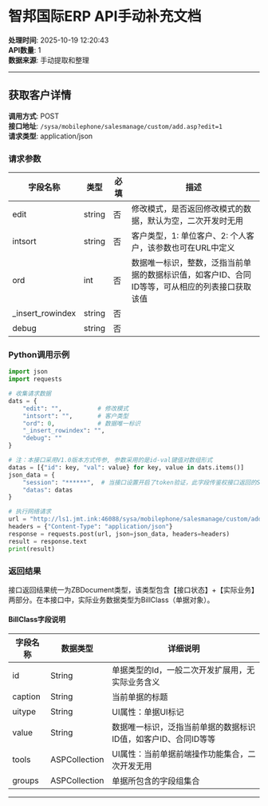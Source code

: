 # 智邦国际ERP API手动补充文档

**处理时间**: 2025-10-19 12:20:43  
**API数量**: 1  
**数据来源**: 手动提取和整理

---

## 获取客户详情

**调用方式**: POST  
**接口地址**: `/sysa/mobilephone/salesmanage/custom/add.asp?edit=1`  
**请求类型**: application/json  

### 请求参数

| 字段名称 | 类型 | 必填 | 描述 |
|----------|------|------|------|
| edit | string | 否 | 修改模式，是否返回修改模式的数据，默认为空，二次开发时无用 |
| intsort | string | 否 | 客户类型，1: 单位客户、2: 个人客户，该参数也可在URL中定义 |
| ord | int | 否 | 数据唯一标识，整数，泛指当前单据的数据标识值，如客户ID、合同ID等等，可从相应的列表接口获取该值 |
| _insert_rowindex | string | 否 |  |
| debug | string | 否 |  |

### Python调用示例

```python
import json
import requests

# 收集请求数据
dats = {
    "edit": "",          # 修改模式
    "intsort": "",       # 客户类型
    "ord": 0,            # 数据唯一标识
    "_insert_rowindex": "",
    "debug": ""
}

# 注：本接口采用V1.0版本方式传参, 参数采用的是id-val键值对数组形式
datas = [{"id": key, "val": value} for key, value in dats.items()]
json_data = {
    "session": "******",  # 当接口设置开启了token验证，此字段传鉴权接口返回的Session
    "datas": datas
}

# 执行网络请求
url = "http://ls1.jmt.ink:46088/sysa/mobilephone/salesmanage/custom/add.asp?edit=1"
headers = {"Content-Type": "application/json"}
response = requests.post(url, json=json_data, headers=headers)
result = response.text
print(result)
```

### 返回结果

接口返回结果统一为ZBDocument类型，该类型包含【接口状态】+【实际业务】两部分。在本接口中，实际业务数据类型为BillClass（单据对象）。

#### BillClass字段说明

| 字段名称 | 数据类型 | 详细说明 |
|----------|----------|----------|
| id | String | 单据类型的Id，一般二次开发扩展用，无实际业务含义 |
| caption | String | 当前单据的标题 |
| uitype | String | UI属性：单据UI标记 |
| value | String | 数据唯一标识，泛指当前单据的数据标识ID值，如客户ID、合同ID等等 |
| tools | ASPCollection | UI属性：当前单据前端操作功能集合，二次开发无用 |
| groups | ASPCollection | 单据所包含的字段组集合 |

---

